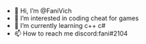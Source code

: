- 👋 Hi, I’m @FaniVich
- 👀 I’m interested in coding cheat for games
- 🌱 I’m currently learning c++ c#
- 📫 How to reach me discord:fani#2104

<!---
FaniVich/FaniVich is a ✨ special ✨ repository because its `README.md` (this file) appears on your GitHub profile.
You can click the Preview link to take a look at your changes.
--->
